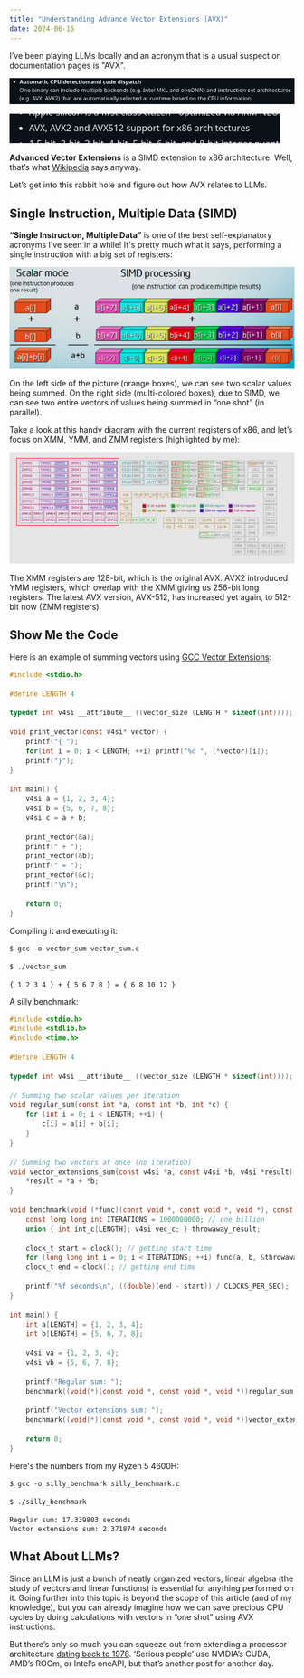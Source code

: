 ```yaml
---
title: "Understanding Advance Vector Extensions (AVX)"
date: 2024-06-15
---
```


I’ve been playing LLMs locally and an acronym that is a usual suspect on documentation pages is "AVX".

![](/images/understanding-advance-vector-extensions-avx/ctranslate2-readme.png)

![](/images/understanding-advance-vector-extensions-avx/llama-cpp-readme.png)

**Advanced Vector Extensions** is a SIMD extension to x86 architecture. Well, that’s what
[Wikipedia](https://en.wikipedia.org/wiki/Advanced_Vector_Extensions) says anyway.

Let’s get into this rabbit hole and figure out how AVX relates to LLMs.

## Single Instruction, Multiple Data (SIMD)

**“Single Instruction, Multiple Data”** is one of the best self-explanatory acronyms I’ve seen in a while! It's pretty
much what it says, performing a single instruction with a big set of registers:

![](/images/understanding-advance-vector-extensions-avx/simd.png)

On the left side of the picture (orange boxes), we can see two scalar values being summed. On the right side
(multi-colored boxes), due to SIMD, we can see two entire vectors of values being summed in “one shot” (in parallel).

Take a look at this handy diagram with the current registers of x86, and let’s focus on XMM, YMM, and ZMM registers
(highlighted by me):

![](/images/understanding-advance-vector-extensions-avx/zmm-registers.png)

The XMM registers are 128-bit, which is the original AVX. AVX2 introduced YMM registers, which overlap with the XMM
giving us 256-bit long registers. The latest AVX version, AVX-512, has increased yet again, to 512-bit now (ZMM
registers).

## Show Me the Code

Here is an example of summing vectors using [GCC Vector Extensions](https://gcc.gnu.org/onlinedocs/gcc-4.1.2/gcc/Vector-Extensions.html):

```c
#include <stdio.h>

#define LENGTH 4

typedef int v4si __attribute__ ((vector_size (LENGTH * sizeof(int))));

void print_vector(const v4si* vector) {
    printf("{ ");
    for(int i = 0; i < LENGTH; ++i) printf("%d ", (*vector)[i]);
    printf("}");
}

int main() {
    v4si a = {1, 2, 3, 4};
    v4si b = {5, 6, 7, 8};
    v4si c = a + b;

    print_vector(&a);
    printf(" + ");
    print_vector(&b);
    printf(" = ");
    print_vector(&c);
    printf("\n");

    return 0;
}
```

Compiling it and executing it:

```
$ gcc -o vector_sum vector_sum.c 

$ ./vector_sum 

{ 1 2 3 4 } + { 5 6 7 8 } = { 6 8 10 12 }
```

A silly benchmark:

```c
#include <stdio.h>
#include <stdlib.h>
#include <time.h>

#define LENGTH 4

typedef int v4si __attribute__ ((vector_size (LENGTH * sizeof(int))));

// Summing two scalar values per iteration
void regular_sum(const int *a, const int *b, int *c) {
    for (int i = 0; i < LENGTH; ++i) {
        c[i] = a[i] + b[i];
    }
}

// Summing two vectors at once (no iteration)
void vector_extensions_sum(const v4si *a, const v4si *b, v4si *result) {
    *result = *a + *b;
}

void benchmark(void (*func)(const void *, const void *, void *), const void *a, const void *b) {
    const long long int ITERATIONS = 1000000000; // one billion
    union { int int_c[LENGTH]; v4si vec_c; } throwaway_result;

    clock_t start = clock(); // getting start time
    for (long long int i = 0; i < ITERATIONS; ++i) func(a, b, &throwaway_result); // iterating a billion times
    clock_t end = clock(); // getting end time

    printf("%f seconds\n", ((double)(end - start)) / CLOCKS_PER_SEC);
}

int main() {
    int a[LENGTH] = {1, 2, 3, 4};
    int b[LENGTH] = {5, 6, 7, 8};
    
    v4si va = {1, 2, 3, 4};
    v4si vb = {5, 6, 7, 8};

    printf("Regular sum: ");
    benchmark((void(*)(const void *, const void *, void *))regular_sum, a, b);

    printf("Vector extensions sum: ");
    benchmark((void(*)(const void *, const void *, void *))vector_extensions_sum, &va, &vb);

    return 0;
}
```

Here's the numbers from my Ryzen 5 4600H:

```
$ gcc -o silly_benchmark silly_benchmark.c 

$ ./silly_benchmark

Regular sum: 17.339803 seconds
Vector extensions sum: 2.371874 seconds
```

## What About LLMs?

Since an LLM is just a bunch of neatly organized vectors, linear algebra (the study of vectors and linear functions) is
essential for anything performed on it. Going further into this topic is beyond the scope of this article (and of my
knowledge), but you can already imagine how we can save precious CPU cycles by doing calculations with vectors in “one
shot” using AVX instructions.

But there’s only so much you can squeeze out from extending a processor architecture
[dating back to 1978](https://en.wikipedia.org/wiki/Intel_8086). ‘Serious people’ use NVIDIA’s CUDA, AMD’s ROCm, or
Intel’s oneAPI, but that’s another post for another day. 
